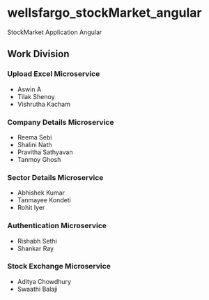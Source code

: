 # wellsfargo_stockMarket_angular
StockMarket Application Angular

## Work Division
### Upload Excel Microservice
- Aswin A
- Tilak Shenoy
- Vishrutha Kacham
### Company Details Microservice
- Reema Sebi
- Shalini Nath
- Pravitha Sathyavan
- Tanmoy Ghosh
### Sector Details Microservice
- Abhishek Kumar
- Tanmayee Kondeti
- Rohit Iyer
### Authentication Microservice
- Rishabh Sethi
- Shankar Ray
### Stock Exchange Microservice
- Aditya Chowdhury
- Swaathi Balaji










